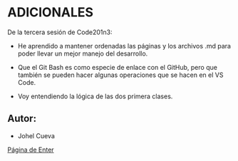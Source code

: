 # ADICIONALES

De la tercera sesión de Code201n3:


+ He aprendido a mantener ordenadas las páginas y los archivos .md para poder llevar un mejor manejo del desarrollo.

+ Que el Git Bash es como especie de enlace con el GitHub, pero que también se pueden hacer algunas operaciones que se hacen en el VS Code.

+ Voy entendiendo la lógica de las dos primera clases.




## Autor:
- Johel Cueva

[Página de Enter](www.enter.edu.pe)